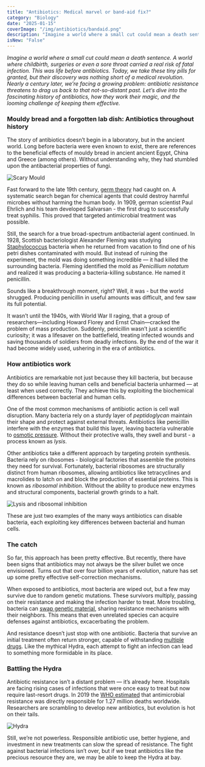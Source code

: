 ```yaml
---
title: "Antibiotics: Medical marvel or band-aid fix?"
category: "Biology"
date: "2025-01-15"
coverImage: "/img/antibiotics/bandaid.png"
description: "Imagine a world where a small cut could mean a death sentence. This was life before antibiotics. Today, we take these tiny pills for granted, but their discovery was nothing short of a medical revolution. Let’s dive into the fascinating history of antibiotics, how they work their magic, and the looming challenge of keeping them effective."
isNew: "False"
---
```


_Imagine a world where a small cut could mean a death sentence. A world where childbirth, surgeries or even a sore throat carried a real risk of fatal infection. This was life before antibiotics. Today, we take these tiny pills for granted, but their discovery was nothing short of a medical revolution. Nearly a century later, we’re facing a growing problem: antibiotic resistance threatens to drag us back to that not-so-distant past. Let’s dive into the fascinating history of antibiotics, how they work their magic, and the looming challenge of keeping them effective._

### Mouldy bread and a forgotten lab dish: Antibiotics throughout history

The story of antibiotics doesn’t begin in a laboratory, but in the ancient world. Long before bacteria were even known to exist, there are references to the beneficial effects of mouldy bread in ancient ancient Egypt, China and Greece (among others). Without understanding why, they had stumbled upon the antibacterial properties of fungi.

![Scary Mould](/img/antibiotics/mould.png)

Fast forward to the late 19th century, [germ theory](https://en.wikipedia.org/wiki/Germ_theory_of_disease) had caught on. A systematic search began for chemical agents that could destroy harmful microbes without harming the human body. In 1909, german scientist Paul Ehrlich and his team developed Salvarsan - the first drug to successfully treat syphilis. This proved that targeted antimicrobial treatment was possible.

Still, the search for a true broad-spectrum antibacterial agent continued. In 1928, Scottish bacteriologist Alexander Fleming was studying [Staphylococcus](https://en.wikipedia.org/wiki/Staphylococcus) bacteria when he returned from vacation to find one of his petri dishes contaminated with mould. But instead of ruining the experiment, the mold was doing something incredible — it had killed the surrounding bacteria. Fleming identified the mold as _Penicillium notatum_ and realized it was producing a bacteria-killing substance. He named it penicillin.

Sounds like a breakthrough moment, right? Well, it was - but the world shrugged. Producing penicillin in useful amounts was difficult, and few saw its full potential.

It wasn’t until the 1940s, with World War II raging, that a group of researchers—including Howard Florey and Ernst Chain—cracked the problem of mass production. Suddenly, penicillin wasn’t just a scientific curiosity; it was a lifesaver on the battlefield, treating infected wounds and saving thousands of soldiers from deadly infections. By the end of the war it had become widely used, ushering in the era of antibiotics.

### How antibiotics work

Antibiotics are remarkable not just because they kill bacteria, but because they do so while leaving human cells and beneficial bacteria unharmed — at least when used correctly. They achieve this by exploiting the biochemical differences between bacterial and human cells.

One of the most common mechanisms of antibiotic action is cell wall disruption. Many bacteria rely on a sturdy layer of _peptidoglycan_ maintain their shape and protect against external threats. Antibiotics like penicillin interfere with the enzymes that build this layer, leaving bacteria vulnerable to [osmotic pressure](https://en.wikipedia.org/wiki/Osmotic_pressure). Without their protective walls, they swell and burst - a process known as _lysis_.

Other antibiotics take a different approach by targeting protein synthesis. Bacteria rely on ribosomes - biological factories that assemble the proteins they need for survival. Fortunately, bacterial ribosomes are structurally distinct from human ribosomes, allowing antibiotics like tetracyclines and macrolides to latch on and block the production of essential proteins. This is known as _ribosomal inhibition_. Without the ability to produce new enzymes and structural components, bacterial growth grinds to a halt.

![Lysis and ribosomal inhibition](/img/antibiotics/mechanisms.png)

These are just two examples of the many ways antibiotics can disable bacteria, each exploiting key differences between bacterial and human cells.

### The catch

So far, this approach has been pretty effective. But recently, there have been signs that antibiotics may not always be the silver bullet we once envisioned. Turns out that over four billion years of evolution, nature has set up some pretty effective self-correction mechanisms.

When exposed to antibiotics, most bacteria are wiped out, but a few may survive due to random genetic mutations. These survivors multiply, passing on their resistance and making the infection harder to treat. More troubling, bacteria can [swap genetic material](https://en.wikipedia.org/wiki/Bacterial_conjugation), sharing resistance mechanisms with their neighbors. This means that even unrelated species can acquire defenses against antibiotics, excacerbating the problem.

And resistance doesn’t just stop with one antibiotic. Bacteria that survive an initial treatment often return stronger, capable of withstanding [multiple drugs](https://en.wikipedia.org/wiki/Multiple_drug_resistance). Like the mythical Hydra, each attempt to fight an infection can lead to something more formidable in its place.

### Battling the Hydra

Antibiotic resistance isn’t a distant problem — it’s already here. Hospitals are facing rising cases of infections that were once easy to treat but now require last-resort drugs. In 2019 the [WHO estimated](https://www.who.int/news-room/fact-sheets/detail/antimicrobial-resistance) that antimicrobial resistance was directly responsible for 1.27 million deaths worldwide. Researchers are scrambling to develop new antibiotics, but evolution is hot on their tails.

![Hydra](/img/antibiotics/hydra.png)

Still, we’re not powerless. Responsible antibiotic use, better hygiene, and investment in new treatments can slow the spread of resistance. The fight against bacterial infections isn’t over, but if we treat antibiotics like the precious resource they are, we may be able to keep the Hydra at bay.
